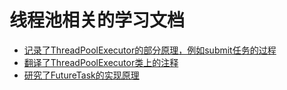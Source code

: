 # 线程池相关的学习文档
* [记录了ThreadPoolExecutor的部分原理，例如submit任务的过程](https://github.com/apple08325/threadPoolDoc/blob/master/%E7%BA%BF%E7%A8%8B%E6%B1%A0%E7%9A%84Future%E7%9A%84%E5%AE%9E%E7%8E%B0.md)
* [翻译了ThreadPoolExecutor类上的注释](https://github.com/apple08325/threadPoolDoc/blob/master/ThreadPoolExecutor%E8%A7%A3%E6%9E%90.md#threadpoolexecutor类说明)
* [研究了FutureTask的实现原理](https://github.com/apple08325/threadPoolDoc/blob/master/%E7%BA%BF%E7%A8%8B%E6%B1%A0%E7%9A%84Future%E7%9A%84%E5%AE%9E%E7%8E%B0.md)
